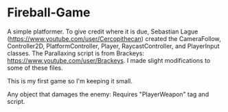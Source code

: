# Fireball-Game
A simple platformer.
To give credit where it is due, Sebastian Lague (https://www.youtube.com/user/Cercopithecan)
created the CameraFollow, Controller2D, PlatformController, Player, RaycastController, and PlayerInput classes.
The Parallaxing script is from Brackeys: https://www.youtube.com/user/Brackeys.
I made slight modifications to some of these files.

This is my first game so I'm keeping it small.

Any object that damages the enemy: Requires "PlayerWeapon" tag and script.